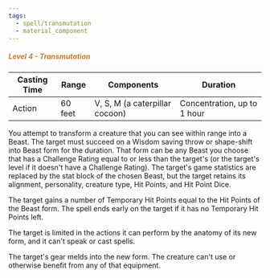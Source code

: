 ```yaml
---
tags:
  - spell/transmutation
  - material_component
---
```

##### *<span style="color:rgb(203, 123, 55)">Level 4 - Transmutation</span>*

|Casting Time|Range|Components|Duration|
|---|---|---|---|
|Action|60 feet|V, S, M (a caterpillar cocoon)|Concentration, up to 1 hour|

You attempt to transform a creature that you can see within range into a Beast. The target must succeed on a Wisdom saving throw or shape-shift into Beast form for the duration. That form can be any Beast you choose that has a Challenge Rating equal to or less than the target's (or the target's level if it doesn't have a Challenge Rating). The target's game statistics are replaced by the stat block of the chosen Beast, but the target retains its alignment, personality, creature type, Hit Points, and Hit Point Dice. 

The target gains a number of Temporary Hit Points equal to the Hit Points of the Beast form. The spell ends early on the target if it has no Temporary Hit Points left. 

The target is limited in the actions it can perform by the anatomy of its new form, and it can't speak or cast spells. 

The target's gear melds into the new form. The creature can't use or otherwise benefit from any of that equipment. 